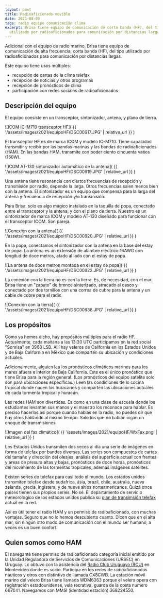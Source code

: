 ```yaml
---
layout: post
title: Radioaficionado movible
date: 2021-08-09
tags: radio equipo comunicación clima
excerpt: Brisa tiene equipo de comunicación de corta banda (HF), del tipo
  utilizado por radioaficionados para comunicación por distancias largas.
---
```


Adicional con el equipo de radio marino, Brisa tiene equipo de comunicación de
alta frecuencia, corta banda (HF), del tipo utilizado por radioaficionados para
comunicación por distancias largas.

Este equipo tiene usos múltiples:
- recepción de cartas de la clima telefax
- recepción de noticias y otros programas
- recepción de pronósticos de clima
- participación con redes sociales de radioaficionados

## Descripción del equipo

El equipo consiste en un transceptor, sintonizador, antena, y plano de tierra.

![ICOM IC-M710 transceptor HF](
  {{ '/assets/images/2021/equipoHF/DSC00617.JPG' | relative_url }}
)

El transceptor HF es de marca ICOM y modelo IC-M710. Tiene capacidad transmitir
y recibir por las bandas marinas y las bandas de radioaficionados (HAM).
En las bandas HAM, transmite con poder ciento cincuenta vatios (150W).

![ICOM AT-130 sintonizador automático de la antena](
  {{ '/assets/images/2021/equipoHF/DSC00619.JPG' | relative_url }}
)

Una antena tiene resonancia con ciertos frecuencias de recepción y transmisión
por radio, depende la larga. Otros frecuencias salen menos bien con la
antena. El sintonizador es un equipo que compensa para la larga del antena
y frecuencia de recepción y/o transmisión.

Para Brisa, solo es algo mágico instalado en la taquilla de popa, conectado
entre el transceptor y la antena, y con el plano de tierra. Nuestro es un
sintonizador de marca ICOM y modelo AT-130 diseñado para funcionar con
el transceptor ICOM. Son pareja.

![Conexión con la antena](
  {{ '/assets/images/2021/equipoHF/DSC00620.JPG' | relative_url }}
)

En la popa, conectamos el sintonizador con la antena en la base del estay de
popa. La antena es un extensión de alambre eléctrico 16AWG con longitud de
doce metros, atado al lado con el estay de popa.

![La antena de doce metros montada en el estay de popa](
  {{ '/assets/images/2021/equipoHF/DSC00622.JPG' | relative_url }}
)

La conexión con la tierra no es con la tierra. Es, de necesidad, con el mar.
Brisa tiene un "zapato" de bronce sinterizado, atracado al casco y conectado por
dos tornillos con una correa de cubre para la antena y un cable de cobre para
el radio.

![Conexión con la tierra](
  {{ '/assets/images/2021/equipoHF/DSC00638.JPG' | relative_url }}
)

## Los propósitos

Como ya hemos dicho, hay propósitos múltiples para el radio HF.
Actualmente, cada mañana a las 13:30 UTC participamos en la red social
"Sonrisa" en 3968 LSB. Allí hay veleros de California en los Estados Unidos
y de Baja California en México que comparten su ubicación y condiciones
actuales.

Adicionalmente, alguien lea los pronósticos climáticos marinos para los
mares afuera e interior de Baja California. Este es el único pronóstico
que tiene Brisa para la región general. (Los pronósticos del equipo satélite
solo son para ubicaciones específicas.) Leen las condiciones de lo
cocina tropical donde nacen los huracanes y comparten las ubicaciones
actuales de cada tormenta tropical y huracán.

Las redes HAM son divertidas. Es como en una clase de escuela donde los
estudiantes levantan sus manos y el maestro los reconoce para hablar.
Es preciso hacerlos así porque cuando hablas en la radio, no puedes oír que
hay otros hablando al mismo tiempo. Solo los que no hablan oigan un choque
de transmisiones.

![Imagen del fax climático](
  {{ '/assets/images/2021/equipoHF/WxFax.png' | relative_url }}
)

Los Estados Unidos transmiten dos veces al día una serie de imágenes en forma
de telefax por bandas diversas.
Las series son compuestos de cartas
del tamaño y dirección del oleajes, análisis del superficie actual con frentes
y áreas de presura altas y bajas, pronósticos de doce horas, pronósticos del
movimiento de las tormentas tropicales, además imágenes satélites.

Existen series de telefax para casi todo el mundo. Los estados unidos
transmiten telefax desde sudafrica, ásia, brazíl, chile, australia, nueva
zelanda, grecia, inglatera, y de nueve sitios norteamericanos.
Quizá otros paises tienen sus propios series. No sé.
El departamento de servicio meteorologico de los estados unidos publica
su [plan de transimsión telefax][fax] actuál en la red.

Así es útil tener el radio HAM y un permiso de radioaficionado, con muchas
ventajas. Seguro que
no lo hemos descubierto cuanto. Dicen que en el alta mar, sin ningún otro
modo de comunicación con el mundo ser humano, a veces es un buen confort.

## Quien somos como HAM

El navegante tiene permiso de radioaficionado categoría inicial emitido por
la Unidad Reguladora de Servicios de Comunicaciones (URSEC) en Uruguay.
Lo obtuvo con la asistencia del
[Radio Club Uruguayo (RCU)][rcu] en Montevideo donde
es socio.
Participa en los redes de radioaficionados náuticos y otros con distintivo de
llamada CX8CWB. La estación móvil marino del velero Brisa tiene llamada
WDM6363 porque el velero opera con registración estadounidense, vela
recrativa, guarda de la costa numero 667041.
Navegamos con MMSI (identidad estación) 368224550.

[rcu]: http://cx1aa.org/ "Radio Club Uruguayo"
[fax]: https://www.nws.noaa.gov/om/marine/radiofax.htm
